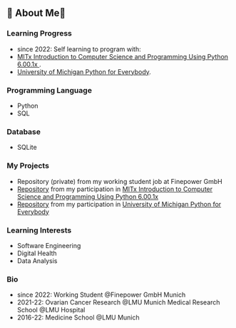 ## 🌱 About Me🔬

### Learning Progress

* since 2022: Self learning to program with:
* [MITx Introduction to Computer Science and Programming Using Python 6.00.1x ](https://www.edx.org/course/introduction-to-computer-science-and-programming-7).
* [University of Michigan Python for Everybody](https://www.coursera.org/specializations/python).


### Programming Language
* Python 
* SQL 

### Database
* SQLite

### My Projects
* Repository (private) from my working student job at Finepower GmbH
* [Repository](https://github.com/Karoline0097/Introduction-to-Computer-Science-and-Programming-Using-Python) from my participation in [MITx Introduction to Computer Science and Programming Using Python 6.00.1x ](https://www.edx.org/course/introduction-to-computer-science-and-programming-7)
* [Repository](https://github.com/Karoline0097/University-of-Michigan-Python-for-Everybody) from my participation in [University of Michigan Python for Everybody](https://www.coursera.org/specializations/python)

### Learning Interests
* Software Engineering
* Digital Health
* Data Analysis

### Bio
* since 2022: Working Student @Finepower GmbH Munich
* 2021-22: Ovarian Cancer Research @LMU Munich Medical Research School @LMU Hospital
* 2016-22: Medicine School @LMU Munich








<!---
Karoline0097/Karoline0097 is a ✨ special ✨ repository because its `README.md` (this file) appears on your GitHub profile.
You can click the Preview link to take a look at your changes.
--->
